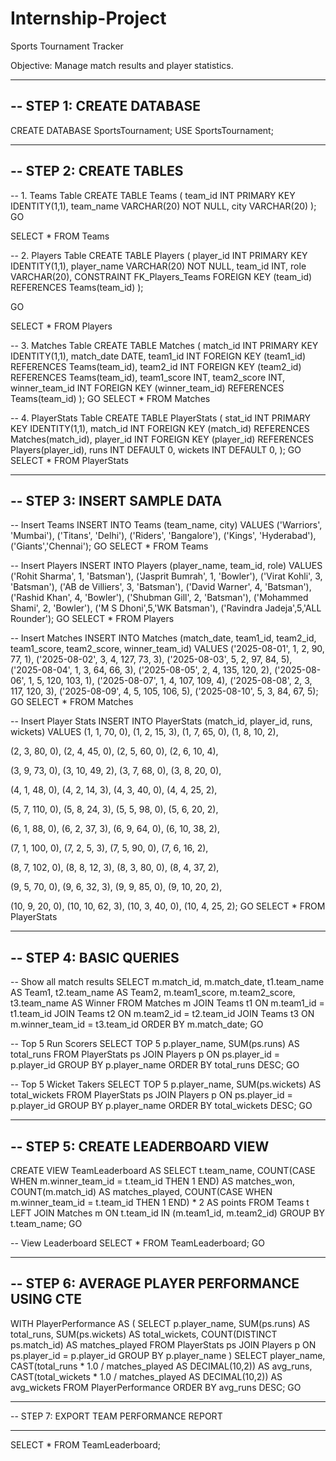 # Internship-Project

 Sports Tournament Tracker
 
 Objective: Manage match results and player statistics.

 -------------------------------------------------------------
-- STEP 1: CREATE DATABASE
-------------------------------------------------------------
CREATE DATABASE SportsTournament;
USE SportsTournament;

-------------------------------------------------------------
-- STEP 2: CREATE TABLES
-------------------------------------------------------------

-- 1. Teams Table
CREATE TABLE Teams (
    team_id INT PRIMARY KEY IDENTITY(1,1),
    team_name VARCHAR(20) NOT NULL,
    city VARCHAR(20)
);
GO

SELECT * FROM Teams

-- 2. Players Table
CREATE TABLE Players (
    player_id INT PRIMARY KEY IDENTITY(1,1),
    player_name VARCHAR(20) NOT NULL,
    team_id INT,
    role VARCHAR(20),
    CONSTRAINT FK_Players_Teams FOREIGN KEY (team_id)
    REFERENCES Teams(team_id)
);

GO

SELECT * FROM Players


-- 3. Matches Table
CREATE TABLE Matches (
    match_id INT PRIMARY KEY IDENTITY(1,1),
    match_date DATE,
    team1_id INT FOREIGN KEY (team1_id) REFERENCES Teams(team_id),
    team2_id INT FOREIGN KEY (team2_id) REFERENCES Teams(team_id),
    team1_score INT,
    team2_score INT,
    winner_team_id INT FOREIGN KEY (winner_team_id) REFERENCES Teams(team_id)
);
GO
SELECT * FROM Matches

-- 4. PlayerStats Table
CREATE TABLE PlayerStats (
    stat_id INT PRIMARY KEY IDENTITY(1,1),
    match_id INT FOREIGN KEY (match_id) REFERENCES Matches(match_id),
    player_id INT FOREIGN KEY (player_id) REFERENCES Players(player_id),
    runs INT DEFAULT 0,
    wickets INT DEFAULT 0,
);
GO
SELECT * FROM PlayerStats

-------------------------------------------------------------
-- STEP 3: INSERT SAMPLE DATA
-------------------------------------------------------------

-- Insert Teams
INSERT INTO Teams (team_name, city) VALUES
('Warriors', 'Mumbai'),
('Titans', 'Delhi'),
('Riders', 'Bangalore'),
('Kings', 'Hyderabad'),
('Giants','Chennai');
GO
SELECT * FROM Teams

-- Insert Players
INSERT INTO Players (player_name, team_id, role) VALUES
('Rohit Sharma', 1, 'Batsman'),
('Jasprit Bumrah', 1, 'Bowler'),
('Virat Kohli', 3, 'Batsman'),
('AB de Villiers', 3, 'Batsman'),
('David Warner', 4, 'Batsman'),
('Rashid Khan', 4, 'Bowler'),
('Shubman Gill', 2, 'Batsman'),
('Mohammed Shami', 2, 'Bowler'),
('M S Dhoni',5,'WK Batsman'),
('Ravindra Jadeja',5,'ALL Rounder');
GO
SELECT * FROM Players


-- Insert Matches
INSERT INTO Matches (match_date, team1_id, team2_id, team1_score, team2_score, winner_team_id) VALUES
('2025-08-01', 1, 2, 90, 77, 1),
('2025-08-02', 3, 4, 127, 73, 3),
('2025-08-03', 5, 2, 97, 84, 5),
('2025-08-04', 1, 3, 64, 66, 3),
('2025-08-05', 2, 4, 135, 120, 2),
('2025-08-06', 1, 5, 120, 103, 1),
('2025-08-07', 1, 4, 107, 109, 4),
('2025-08-08', 2, 3, 117, 120, 3),
('2025-08-09', 4, 5, 105, 106, 5),
('2025-08-10', 5, 3, 84, 67, 5);
GO
SELECT * FROM Matches


-- Insert Player Stats
INSERT INTO PlayerStats (match_id, player_id, runs, wickets) VALUES
(1, 1, 70, 0),
(1, 2, 15, 3),
(1, 7, 65, 0),
(1, 8, 10, 2),

(2, 3, 80, 0),
(2, 4, 45, 0),
(2, 5, 60, 0),
(2, 6, 10, 4),

(3, 9, 73, 0),
(3, 10, 49, 2),
(3, 7, 68, 0),
(3, 8, 20, 0),

(4, 1, 48, 0),
(4, 2, 14, 3),
(4, 3, 40, 0),
(4, 4, 25, 2),

(5, 7, 110, 0),
(5, 8, 24, 3),
(5, 5, 98, 0),
(5, 6, 20, 2),

(6, 1, 88, 0),
(6, 2, 37, 3),
(6, 9, 64, 0),
(6, 10, 38, 2),

(7, 1, 100, 0),
(7, 2, 5, 3),
(7, 5, 90, 0),
(7, 6, 16, 2),

(8, 7, 102, 0),
(8, 8, 12, 3),
(8, 3, 80, 0),
(8, 4, 37, 2),

(9, 5, 70, 0),
(9, 6, 32, 3),
(9, 9, 85, 0),
(9, 10, 20, 2),

(10, 9, 20, 0),
(10, 10, 62, 3),
(10, 3, 40, 0),
(10, 4, 25, 2);
GO
SELECT * FROM PlayerStats


-------------------------------------------------------------
-- STEP 4: BASIC QUERIES
-------------------------------------------------------------

-- Show all match results
SELECT m.match_id, m.match_date,
       t1.team_name AS Team1,
       t2.team_name AS Team2,
       m.team1_score, m.team2_score,
       t3.team_name AS Winner
FROM Matches m
JOIN Teams t1 ON m.team1_id = t1.team_id
JOIN Teams t2 ON m.team2_id = t2.team_id
JOIN Teams t3 ON m.winner_team_id = t3.team_id
ORDER BY m.match_date;
GO

-- Top 5 Run Scorers
SELECT TOP 5 p.player_name, SUM(ps.runs) AS total_runs
FROM PlayerStats ps
JOIN Players p ON ps.player_id = p.player_id
GROUP BY p.player_name
ORDER BY total_runs DESC;
GO

-- Top 5 Wicket Takers
SELECT TOP 5 p.player_name, SUM(ps.wickets) AS total_wickets
FROM PlayerStats ps
JOIN Players p ON ps.player_id = p.player_id
GROUP BY p.player_name
ORDER BY total_wickets DESC;
GO

-------------------------------------------------------------
-- STEP 5: CREATE LEADERBOARD VIEW
-------------------------------------------------------------
CREATE VIEW TeamLeaderboard AS
SELECT t.team_name,
       COUNT(CASE WHEN m.winner_team_id = t.team_id THEN 1 END) AS matches_won,
       COUNT(m.match_id) AS matches_played,
       COUNT(CASE WHEN m.winner_team_id = t.team_id THEN 1 END) * 2 AS points
FROM Teams t
LEFT JOIN Matches m
ON t.team_id IN (m.team1_id, m.team2_id)
GROUP BY t.team_name;
GO

-- View Leaderboard
SELECT * FROM TeamLeaderboard;
GO

-------------------------------------------------------------
-- STEP 6: AVERAGE PLAYER PERFORMANCE USING CTE
-------------------------------------------------------------
WITH PlayerPerformance AS (
    SELECT p.player_name,
           SUM(ps.runs) AS total_runs,
           SUM(ps.wickets) AS total_wickets,
           COUNT(DISTINCT ps.match_id) AS matches_played
    FROM PlayerStats ps
    JOIN Players p ON ps.player_id = p.player_id
    GROUP BY p.player_name
)
SELECT player_name,
       CAST(total_runs * 1.0 / matches_played AS DECIMAL(10,2)) AS avg_runs,
       CAST(total_wickets * 1.0 / matches_played AS DECIMAL(10,2)) AS avg_wickets
FROM PlayerPerformance
ORDER BY avg_runs DESC;
GO


-- ------------------------------------------
-- STEP 7: EXPORT TEAM PERFORMANCE REPORT
-- ------------------------------------------

SELECT * FROM TeamLeaderboard;

